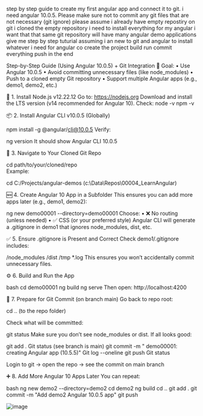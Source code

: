 step by step guide to create my first angular app and connect it to git. i need angular 10.0.5. Please make sure not to commit any git files that are not necessary (git ignore) please assume i already have empty repostiry on git i cloned the empty repository i need to install everything for my angular i want that that same git repository will have many angular demo applications give me step by step tuturial assuming i an new to git and angular to install whatever i need for angular co create the project build run commit everything push in the end







Step-by-Step Guide (Using Angular 10.0.5) + Git Integration
🎯 Goal:
	• Use Angular 10.0.5
	• Avoid committing unnecessary files (like node_modules)
	• Push to a cloned empty Git repository
	• Support multiple Angular apps (e.g., demo1, demo2, etc.)

🔧 1. Install Node.js v12.22.12
Go to: https://nodejs.org
Download and install the LTS version (v14 recommended for Angular 10).
Check:
node -v
npm -v

📦 2. Install Angular CLI v10.0.5 (Globally)

npm install -g @angular/cli@10.0.5
Verify:

ng version
It should show Angular CLI 10.0.5

📁 3. Navigate to Your Cloned Git Repo

cd path/to/your/cloned/repo  
Example:

cd C:/Projects/angular-demos   (c:\Data\Repos\00004_LearnAngular)

🆕 4. Create Angular 10 App in a Subfolder
This ensures you can add more apps later (e.g., demo1, demo2):

ng new demo00001 --directory=demo00001
Choose:
	• ❌ No routing (unless needed)
	• ✅ CSS (or your preferred style)
Angular CLI will generate a .gitignore in demo1 that ignores node_modules, dist, etc.

✅ 5. Ensure .gitignore is Present and Correct
Check demo1/.gitignore includes:


/node_modules
/dist
/tmp
*.log
This ensures you won’t accidentally commit unnecessary files.

⚙️ 6. Build and Run the App

bash
cd demo00001
ng build
ng serve
Then open: http://localhost:4200

🧹 7. Prepare for Git Commit (on branch main)
Go back to repo root:

cd ..  (to the repo folder)

Check what will be committed:

git status
Make sure you don’t see node_modules or dist.
If all looks good:


git add .
Git status                     (see branch is main)
git commit -m " demo00001: creating Angular app (10.5.5)"
Git log --oneline
git push
Git status

Login to git -> open the repo -> see the commit on main branch

➕ 8. Add More Angular 10 Apps Later
You can repeat:

bash
ng new demo2 --directory=demo2
cd demo2
ng build
cd ..
git add .
git commit -m "Add demo2 Angular 10.0.5 app"
git push

![image](https://github.com/user-attachments/assets/bfc1dada-90d8-4d1c-a30f-a46e3ab89f3e)

